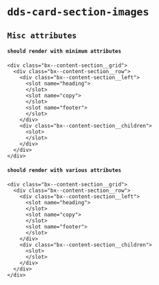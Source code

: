 # `dds-card-section-images`

## `Misc attributes`

####   `should render with minimum attributes`

```
<div class="bx--content-section__grid">
  <div class="bx--content-section__row">
    <div class="bx--content-section__left">
      <slot name="heading">
      </slot>
      <slot name="copy">
      </slot>
      <slot name="footer">
      </slot>
    </div>
    <div class="bx--content-section__children">
      <slot>
      </slot>
    </div>
  </div>
</div>

```

####   `should render with various attributes`

```
<div class="bx--content-section__grid">
  <div class="bx--content-section__row">
    <div class="bx--content-section__left">
      <slot name="heading">
      </slot>
      <slot name="copy">
      </slot>
      <slot name="footer">
      </slot>
    </div>
    <div class="bx--content-section__children">
      <slot>
      </slot>
    </div>
  </div>
</div>

```

